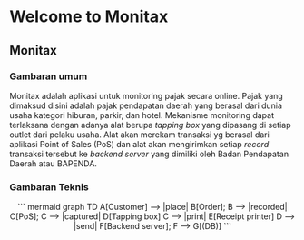 # Welcome to Monitax 

## Monitax

### Gambaran umum

Monitax adalah aplikasi untuk monitoring pajak secara online. Pajak yang dimaksud disini adalah pajak pendapatan daerah yang berasal dari dunia usaha kategori hiburan, parkir, dan hotel. 
Mekanisme monitoring dapat terlaksana dengan adanya alat berupa *tapping box* yang dipasang di setiap outlet dari pelaku usaha. Alat akan merekam transaksi yg berasal dari aplikasi Point of Sales (PoS) dan alat akan mengirimkan setiap *record* transaksi tersebut ke *backend server* yang dimiliki oleh Badan Pendapatan Daerah atau BAPENDA. 

### Gambaran Teknis

<p style="text-align: center;">
``` mermaid
graph TD
  A[Customer] --> |place| B[Order];
  B --> |recorded| C[PoS];
  C --> |captured| D[Tapping box] 
  C --> |print| E[Receipt printer]
  D --> |send| F[Backend server];
  F --> G[(DB)]
```
</p>
